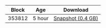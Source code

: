 |     Block   |     Age     |   Download  |
| ----------- | ----------- | ----------- |
|   353812   |  5 hour | [Snapshot (0.4 GB)](https://s3.eu-central-1.amazonaws.com/w3coins.io/snapshots/lava-testnet/lava_snapsot_latest.tar.lz4)  |
